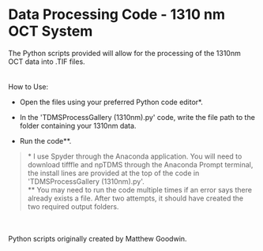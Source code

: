 # Data Processing Code - 1310 nm OCT System
The Python scripts provided will allow for the processing of the 1310nm OCT data into .TIF files. \
\
\
How to Use: 
* Open the files using your preferred Python code editor*.

* In the 'TDMSProcessGallery (1310nm).py' code, write the file path to the folder containing your 1310nm data.

* Run the code**. 

>\* I use Spyder through the Anaconda application. You will need to download tifffle and npTDMS through the Anaconda Prompt terminal, the install lines are provided at the top of the code in 'TDMSProcessGallery (1310nm).py'. \
\** You may need to run the code multiple times if an error says there already exists a file. After two attempts, it should have created the two required output folders.

\
\
Python scripts originally created by Matthew Goodwin.
